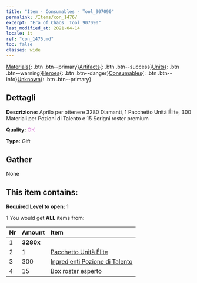 ```yaml
---
title: "Item - Consumables - Tool_907090"
permalink: /Items/con_1476/
excerpt: "Era of Chaos  Tool_907090"
last_modified_at: 2021-04-14
locale: it
ref: "con_1476.md"
toc: false
classes: wide
---
```

 [Materials](/it/Items/){: .btn .btn--primary}[Artifacts](/it/Items/Artifacts/){: .btn .btn--success}[Units](/it/Items/Units/){: .btn .btn--warning}[Heroes](/it/Items/Heroes/){: .btn .btn--danger}[Consumables](/it/Items/Consumables/){: .btn .btn--info}[Unknown](/it/Items/Unknown/){: .btn .btn--primary}

## Dettagli
 **Descrizione:** Aprilo per ottenere 3280 Diamanti, 1 Pacchetto Unità Élite, 300 Materiali per Pozioni di Talento e 15 Scrigni roster premium

 **Quality:** <span style="color: #DA70D6">OK</span>

 **Type:** Gift

## Gather

  None

## This item contains:

 **Required Level to open:** 1

 1 You would get **ALL** items  from:

  | Nr | Amount |     Item    |
  |:---|:-------|:------------|
  | 1 |  **3280x** | <i class="fas fa-gem"/> |  | 
  | 2 | 1 | [Pacchetto Unità Élite](/it/Items/con_1477/) | 
  | 3 | 300 | [Ingredienti Pozione di Talento](/it/Items/con_1120/) | 
  | 4 | 15 | [Box roster esperto](/it/Items/con_760/) | 
